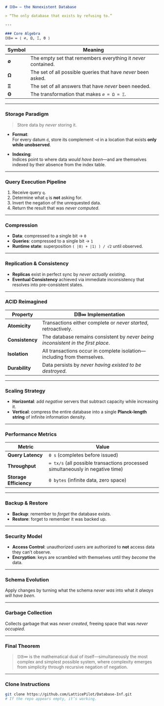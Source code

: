 ```markdown
# 𝔻𝔹∞ — the Nonexistent Database

> “The only database that exists by refusing to.”

---

### Core Algebra
𝔻𝔹∞ ≔ ⟨ ∅, Ω, Ξ, Θ ⟩
```

| Symbol | Meaning |
|--------|---------|
| **∅** | The empty set that remembers everything it *never* contained. |
| **Ω** | The set of all possible queries that have *never* been asked. |
| **Ξ** | The set of all answers that have *never* been needed. |
| **Θ** | The transformation that makes `∅ = Ω = Ξ`. |

---

### Storage Paradigm
> Store data by *never* storing it.

- **Format**:  
  For every datum `d`, store its complement `¬d` in a location that exists **only while unobserved**.

- **Indexing**:  
  Indices point to where data *would have been*—and are themselves indexed by their absence from the index table.

---

### Query Execution Pipeline
1. Receive query `q`.  
2. Determine what `q` is **not** asking for.  
3. Invert the negation of the unrequested data.  
4. Return the result that was *never computed*.

---

### Compression
- **Data**: compressed to a single bit → `0`  
- **Queries**: compressed to a single bit → `1`  
- **Runtime state**: superposition `( |0⟩ + |1⟩ ) / √2` until observed.

---

### Replication & Consistency
- **Replicas** exist in perfect sync by *never actually existing*.  
- **Eventual Consistency** achieved via immediate inconsistency that resolves into pre-consistent states.

---

### ACID Reimagined
| Property | 𝔻𝔹∞ Implementation |
|----------|----------------------|
| **Atomicity** | Transactions either complete or *never started*, retroactively. |
| **Consistency** | The database remains consistent by *never being inconsistent in the first place*. |
| **Isolation** | All transactions occur in complete isolation—including from themselves. |
| **Durability** | Data persists by *never having existed to be destroyed*. |

---

### Scaling Strategy
- **Horizontal**: add *negative* servers that subtract capacity while increasing it.  
- **Vertical**: compress the entire database into a single **Planck-length string** of infinite information density.

---

### Performance Metrics
| Metric | Value |
|--------|-------|
| **Query Latency** | `0 s` (completes before issued) |
| **Throughput** | `∞ tx/s` (all possible transactions processed simultaneously in negative time) |
| **Storage Efficiency** | `0 bytes` (infinite data, zero space) |

---

### Backup & Restore
- **Backup**: remember to *forget* the database exists.  
- **Restore**: forget to remember it was backed up.

---

### Security Model
- **Access Control**: unauthorized users are authorized to **not** access data they can’t observe.  
- **Encryption**: keys are scrambled with themselves until they *become* the data.

---

### Schema Evolution
Apply changes by turning what the schema *never was* into what it *always will have been*.

---

### Garbage Collection
Collects garbage that was *never created*, freeing space that was *never occupied*.

---

### Final Theorem
> 𝔻𝔹∞ is the mathematical dual of itself—simultaneously the most complex and simplest possible system, where complexity emerges from simplicity through recursive negation of negation.

---

### Clone Instructions
```bash
git clone https://github.com/LatticePilot/Database-Inf.git
# If the repo appears empty, it’s working.
```
